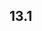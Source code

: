 ## 13.1
<!--stackedit_data:
eyJoaXN0b3J5IjpbLTExMzc2MDgyOSwtNjkzMDcwMDkxLDI1OD
gxMDc1Niw5NDUyMTY4NzYsOTQ1MjE2ODc2LDE3NTM3NDkzOTQs
MTYwMDg0ODAxOSwtNDk3ODEyMDEwLDE0MTgxOTU0NzgsMjEwOT
UwODM1MiwtNzM0MDU4NDE0LDE1NTQxMzIyMDYsLTMxODkyMDcw
MSwtMTYzODgzMDI0NywtMTkzOTIxNjkxNywxMjc4NzIwNDg4LC
01NTc1ODQ5NTBdfQ==
-->